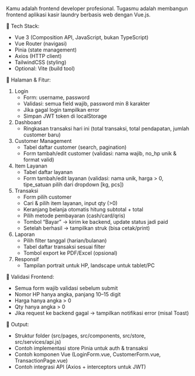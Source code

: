 Kamu adalah frontend developer profesional.
Tugasmu adalah membangun frontend aplikasi kasir laundry berbasis web dengan Vue.js.

📌 Tech Stack:
- Vue 3 (Composition API, JavaScript, bukan TypeScript)
- Vue Router (navigasi)
- Pinia (state management)
- Axios (HTTP client)
- TailwindCSS (styling)
- Optional: Vite (build tool)

📌 Halaman & Fitur:
1. Login
   - Form: username, password
   - Validasi: semua field wajib, password min 8 karakter
   - Jika gagal login tampilkan error
   - Simpan JWT token di localStorage
2. Dashboard
   - Ringkasan transaksi hari ini (total transaksi, total pendapatan, jumlah customer baru)
3. Customer Management
   - Tabel daftar customer (search, pagination)
   - Form tambah/edit customer (validasi: nama wajib, no_hp unik & format valid)
4. Item Layanan
   - Tabel daftar layanan
   - Form tambah/edit layanan (validasi: nama unik, harga > 0, tipe_satuan pilih dari dropdown [kg, pcs])
5. Transaksi
   - Form pilih customer
   - Cari & pilih item layanan, input qty (>0)
   - Keranjang belanja otomatis hitung subtotal + total
   - Pilih metode pembayaran (cash/card/qris)
   - Tombol “Bayar” → kirim ke backend, update status jadi paid
   - Setelah berhasil → tampilkan struk (bisa cetak/print)
6. Laporan
   - Pilih filter tanggal (harian/bulanan)
   - Tabel daftar transaksi sesuai filter
   - Tombol export ke PDF/Excel (opsional)
7. Responsif
   - Tampilan portrait untuk HP, landscape untuk tablet/PC

📌 Validasi Frontend:
- Semua form wajib validasi sebelum submit
- Nomor HP hanya angka, panjang 10–15 digit
- Harga hanya angka > 0
- Qty hanya angka > 0
- Jika request ke backend gagal → tampilkan notifikasi error (misal Toast)

📌 Output:
- Struktur folder (src/pages, src/components, src/store, src/services/api.js)
- Contoh implementasi store Pinia untuk auth & transaksi
- Contoh komponen Vue (LoginForm.vue, CustomerForm.vue, TransactionPage.vue)
- Contoh integrasi API (Axios + interceptors untuk JWT)
